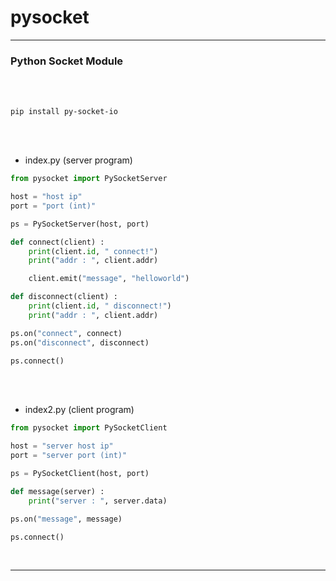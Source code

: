 
# pysocket

-----

### Python Socket Module

<br/>
<br/>

    pip install py-socket-io

<br/>
<br/>

- index.py (server program)

```python
from pysocket import PySocketServer

host = "host ip"
port = "port (int)"

ps = PySocketServer(host, port)

def connect(client) :
    print(client.id, " connect!")
    print("addr : ", client.addr)

    client.emit("message", "helloworld")

def disconnect(client) :
    print(client.id, " disconnect!")
    print("addr : ", client.addr)

ps.on("connect", connect)
ps.on("disconnect", disconnect)

ps.connect()
```

<br/>
<br/>

- index2.py (client program)

```python
from pysocket import PySocketClient

host = "server host ip"
port = "server port (int)"

ps = PySocketClient(host, port)

def message(server) :
    print("server : ", server.data)

ps.on("message", message)

ps.connect()
```

<br/>

-----